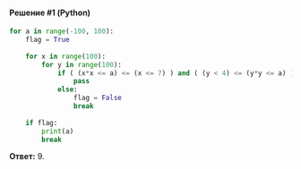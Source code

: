 #### Решение #1 (Python)
```python
for a in range(-100, 100):
	flag = True
	
	for x in range(100):
		for y in range(100):
			if ( (x*x <= a) <= (x <= 7) ) and ( (y < 4) <= (y*y <= a) ):
				pass
			else:
				flag = False
				break
	
	if flag:
		print(a)
		break
```
**Ответ:** 9.
